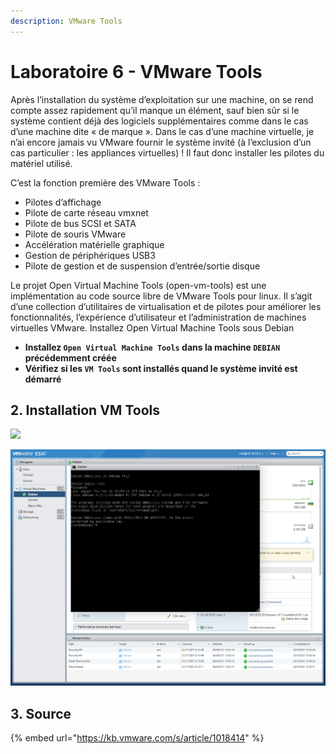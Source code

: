 ```yaml
---
description: VMware Tools
---
```


# Laboratoire 6 - VMware Tools

Après l’installation du système d’exploitation sur une machine, on se rend compte assez rapidement qu’il manque un élément, sauf bien sûr si le système contient déjà des logiciels supplémentaires comme dans le cas d’une machine dite « de marque ». Dans le cas d’une machine virtuelle, je n’ai encore jamais vu VMware fournir le système invité (à l’exclusion d’un cas particulier : les appliances virtuelles) ! Il faut donc installer les pilotes du matériel utilisé.

C’est la fonction première des VMware Tools :

* Pilotes d’affichage
* Pilote de carte réseau vmxnet
* Pilote de bus SCSI et SATA
* Pilote de souris VMware
* Accélération matérielle graphique
* Gestion de périphériques USB3
* Pilote de gestion et de suspension d’entrée/sortie disque

Le projet Open Virtual Machine Tools (open-vm-tools) est une implémentation au code source libre de VMware Tools pour linux. Il s’agit d’une collection d’utilitaires de virtualisation et de pilotes pour améliorer les fonctionnalités, l’expérience d’utilisateur et l’administration de machines virtuelles VMware. Installez Open Virtual Machine Tools sous Debian

* **Installez `Open Virtual Machine Tools` dans la machine `DEBIAN` précédemment créée**
* **Vérifiez si les `VM Tools` sont installés quand le système invité est démarré**

## 2. Installation VM Tools

![](../.gitbook/assets/opera\_MpmhY3DlWG.jpg)

![](../.gitbook/assets/6cNSr0xXaN.gif)

## 3. Source

{% embed url="https://kb.vmware.com/s/article/1018414" %}

